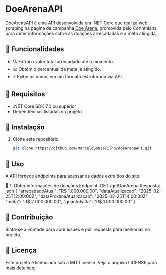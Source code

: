 # DoeArenaAPI

DoeArenaAPI é uma API desenvolvida em .NET Core que realiza web scraping na página da campanha [Doe Arena](https://www.doearena.com.br), promovida pelo Corinthians, para obter informações sobre as doações arrecadadas e a meta atingida.

## 📌 Funcionalidades

- 🔍 Extrai o valor total arrecadado até o momento.
- 📊 Obtém o percentual da meta já atingido.
- ⚡ Exibe os dados em um formato estruturado via API.

## 🔧 Requisitos

- .NET Core SDK 7.0 ou superior
- Dependências listadas no projeto

## 🚀 Instalação

1. Clone este repositório:
   ```sh
   git clone https://github.com/MarceloSouzaFilho/doeArenaAPI.git

## 📡 Uso
A API fornece endpoints para acessar os dados extraídos do site.

📌 1. Obter informações de doações
Endpoint: GET /getDoeArena
Resposta:
json
{
    "arrecadadoAtual": "R$ 1.000.000,00",
    "dataAtualizacao": "2025-02-25T12:00:00Z",
    "dataProximaAtualizacao": "2025-02-25T14:00:00Z",
    "meta": "R$ 2.000.000,00",
    "quantoFalta": "R$ 1.000.000,00"
}

## 🤝 Contribuição
Sinta-se à vontade para abrir issues e pull requests para melhorias no projeto.

## 📜 Licença
Este projeto é licenciado sob a MIT License. Veja o arquivo LICENSE para mais detalhes.
